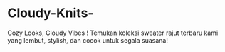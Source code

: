 # Cloudy-Knits-
Cozy Looks, Cloudy Vibes ! Temukan koleksi sweater rajut terbaru kami yang lembut, stylish, dan cocok untuk segala suasana!
